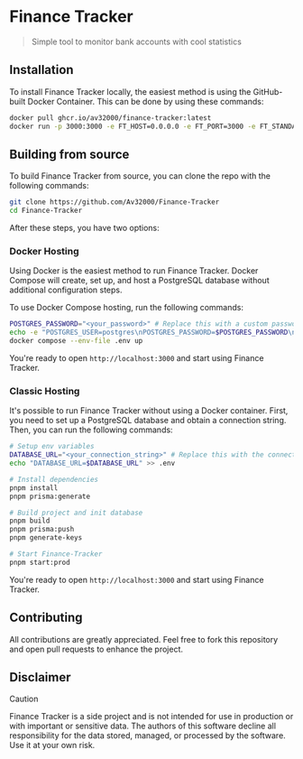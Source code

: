 # Finance Tracker

> Simple tool to monitor bank accounts with cool statistics

## Installation

To install Finance Tracker locally, the easiest method is using the GitHub-built Docker Container. This can be done by using these commands:

```sh
docker pull ghcr.io/av32000/finance-tracker:latest
docker run -p 3000:3000 -e FT_HOST=0.0.0.0 -e FT_PORT=3000 -e FT_STANDALONE=true ghcr.io/av32000/finance-tracker:latest
```

## Building from source

To build Finance Tracker from source, you can clone the repo with the following commands:

```sh
git clone https://github.com/Av32000/Finance-Tracker
cd Finance-Tracker
```

After these steps, you have two options:

### Docker Hosting

Using Docker is the easiest method to run Finance Tracker. Docker Compose will create, set up, and host a PostgreSQL database without additional configuration steps.

To use Docker Compose hosting, run the following commands:

```sh
POSTGRES_PASSWORD="<your_password>" # Replace this with a custom password for the database
echo -e "POSTGRES_USER=postgres\nPOSTGRES_PASSWORD=$POSTGRES_PASSWORD\nPOSTGRES_DB=ft" >> .env
docker compose --env-file .env up
```

You're ready to open `http://localhost:3000` and start using Finance Tracker.

### Classic Hosting

It's possible to run Finance Tracker without using a Docker container. First, you need to set up a PostgreSQL database and obtain a connection string. Then, you can run the following commands:

```sh
# Setup env variables
DATABASE_URL="<your_connection_string>" # Replace this with the connection string of your PostgreSQL database
echo "DATABASE_URL=$DATABASE_URL" >> .env

# Install dependencies
pnpm install
pnpm prisma:generate

# Build project and init database
pnpm build
pnpm prisma:push
pnpm generate-keys

# Start Finance-Tracker
pnpm start:prod
```

You're ready to open `http://localhost:3000` and start using Finance Tracker.

## Contributing

All contributions are greatly appreciated. Feel free to fork this repository and open pull requests to enhance the project.

## Disclaimer

> [!CAUTION]
> Finance Tracker is a side project and is not intended for use in production or with important or sensitive data. The authors of this software decline all responsibility for the data stored, managed, or processed by the software. Use it at your own risk.
